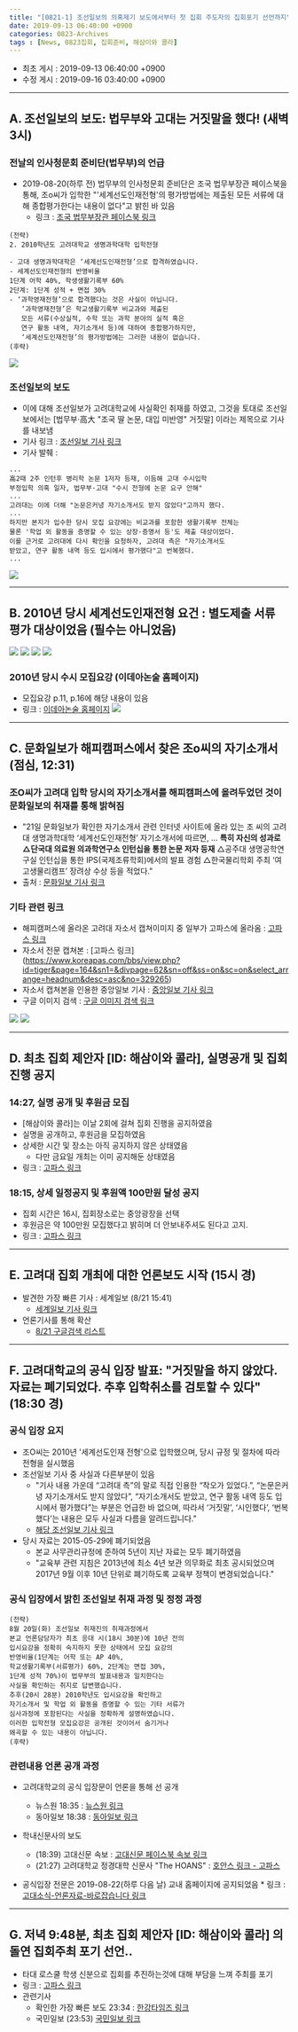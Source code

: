 ```yaml
---
title: "[0821-1] 조선일보의 의혹제기 보도에서부터 첫 집회 주도자의 집회포기 선언까지"
date: 2019-09-13 06:40:00 +0900
categories: 0823-Archives
tags : [News, 0823집회, 집회준비, 해삼이와 콜라]
---
```

* 최초 게시 : 2019-09-13 06:40:00 +0900
* 수정 게시 : 2019-09-16 03:40:00 +0900


-----
## A. 조선일보의 보도: 법무부와 고대는 거짓말을 했다! (새벽 3시)
### 전날의 인사청문회 준비단(법무부)의 언급
* 2019-08-20(하루 전) 법무부의 인사청문회 준비단은 조국 법무부장관 페이스북을 통해, 조o씨가 입학한 "'세계선도인재전형'의 평가방법에는 제출된 모든 서류에 대해 종합평가한다는 내용이 없다"고 밝힌 바 있음
    * 링크 : [조국 법무부장관 페이스북 링크](https://www.facebook.com/kukcho/posts/10158024390728521)

```
(전략)
2. 2010학년도 고려대학교 생명과학대학 입학전형

- 고대 생명과학대학은 ‘세계선도인재전형’으로 합격하였습니다.
- 세계선도인재전형의 반영비율
1단계 어학 40%, 학생생활기록부 60%
2단계: 1단계 성적 + 면접 30%
- ‘과학영재전형’으로 합격했다는 것은 사실이 아닙니다. 
   ‘과학영재전형’은 학교생활기록부 비교과와 제출된 
   모든 서류(수상실적, 수학 또는 과학 분야의 실적 혹은 
   연구 활동 내역, 자기소개서 등)에 대하여 종합평가하지만, 
   ‘세계선도인재전형’의 평가방법에는 그러한 내용이 없습니다.
(후략)
```
![](/asset/image/2019-08-21/cho3.png)


### 조선일보의 보도 
* 이에 대해 조선일보가 고려대학교에 사실확인 취재를 하였고, 그것을 토대로  조선일보에서는 [법무부·高大 "조국 딸 논문, 대입 미반영" 거짓말] 이라는 제목으로 기사를 내보냄
* 기사 링크 : [조선일보 기사 링크](http://news.chosun.com/site/data/html_dir/2019/08/21/2019082100103.html)
* 기사 발췌 : 
````
...
高2때 2주 인턴후 병리학 논문 1저자 등재, 이듬해 고대 수시입학
부정입학 의혹 일자, 법무부·고대 "수시 전형에 논문 요구 안해"
...
고려대는 이에 더해 "논문은커녕 자기소개서도 받지 않았다"고까지 했다.
...
하지만 본지가 입수한 당시 모집 요강에는 비교과를 포함한 생활기록부 전체는 
물론 '학업 외 활동을 증명할 수 있는 상장·증명서 등'도 제출 대상이었다. 
이를 근거로 고려대에 다시 확인을 요청하자, 고려대 측은 "자기소개서도 
받았고, 연구 활동 내역 등도 입시에서 평가했다"고 번복했다.
...
````
![](/asset/image/2019-08-21/chosun1.png)

---
## B. 2010년 당시 세계선도인재전형 요건 : 별도제출 서류 평가 대상이었음 (필수는 아니었음)
![](/asset/image/2019-08-21/ku1.png)
![](/asset/image/2019-08-21/ku2.png)
![](/asset/image/2019-08-21/ku3.png)
![](/asset/image/2019-08-21/ku4.png)

### 2010년 당시 수시 모집요강 (이데아논술 홈페이지)
* 모집요강 p.11, p.16에 해당 내용이 있음
* 링크 : [이데아논술 홈페이지](http://ideanonsul.com/bbs/view.php?id=entrance&page=14&sn1=on&divpage=1&sn=on&ss=off&sc=off&keyword=%C0%CC%B5%A5%BE%C6%B3%ED%BC%FA&select_arrange=headnum&desc=asc&no=82&PHPSESSID=e7664bec40b22cf256aaa46b2b4e7592)
![](/asset/image/2019-08-21/web1.png)

----
## C. 문화일보가 해피캠퍼스에서 찾은 조o씨의 자기소개서 (점심, 12:31)
### 조O씨가 고려대 입학 당시의 자기소개서를 해피캠퍼스에 올려두었던 것이 문화일보의 취재를 통해 밝혀짐
* "21일 문화일보가 확인한 자기소개서 관련 인터넷 사이트에 올라 있는 조 씨의 고려대 생명과학대학 ‘세계선도인재전형’ 자기소개서에 따르면, ... **특히 자신의 성과로 △단국대 의료원 의과학연구소 인턴십을 통한 논문 저자 등재** △공주대 생명공학연구실 인턴십을 통한 IPS(국제조류학회)에서의 발표 경험 △한국물리학회 주최 ‘여고생물리캠프’ 장려상 수상 등을 적었다."
* 출처 : [문화일보 기사 링크](https://news.v.daum.net/v/20190821123039244)

### 기타 관련 링크
* 해피캠퍼스에 올라온 고려대 자소서 캡쳐이미지 중 일부가 고파스에 올라옴 : [고파스 링크](https://www.koreapas.com/bbs/view.php?id=tiger&page=165&sn1=&divpage=62&sn=off&ss=on&sc=on&select_arrange=headnum&desc=asc&no=329238)
* 자소서 전문 캡쳐본 : [고파스 링크] (https://www.koreapas.com/bbs/view.php?id=tiger&page=164&sn1=&divpage=62&sn=off&ss=on&sc=on&select_arrange=headnum&desc=asc&no=329265)
* 자소서 캡쳐본을 인용한 중앙일보 기사 : [중앙일보 기사 링크](https://news.joins.com/article/23558479)
* 구글 이미지 검색 : [구글 이미지 검색 링크](https://www.google.com/search?q=%EC%A1%B0%EB%AF%BC+%EA%B3%A0%EB%A0%A4%EB%8C%80+%EC%9E%90%EC%86%8C%EC%84%9C&client=firefox-b-d&sxsrf=ACYBGNSlnLP0ey1dIaVY_Utbh9_mI6d9hg:1568315028627&source=lnms&tbm=isch&sa=X&ved=0ahUKEwjyjbXh_MvkAhVIzIsBHb-5Bp8Q_AUIEigB&biw=1001&bih=1846#imgrc=HHK4GLAaxPnRiM:)

![](/asset/image/2019-08-21/cho1.png)
![](/asset/image/2019-08-21/cho2.jpg)


-----
## D. 최초 집회 제안자 [ID: 해삼이와 콜라], 실명공개 및 집회 진행 공지
### 14:27, 실명 공개 및 후원금 모집
* [해삼이와 콜라]는 이날 2회에 걸쳐 집회 진행을 공지하였음
* 실명을 공개하고, 후원금을 모집하였음
* 상세한 시간 및 장소는 아직 공지하지 않은 상태였음
    * 다만 금요일 개최는 이미 공지해둔 상태였음
* 링크 : [고파스 링크](https://www.koreapas.com/bbs/view.php?id=tiger&page=1&sn1=&divpage=61&sn=on&ss=off&sc=off&keyword=%C7%D8%BB%EF&tagkeyword=%C7%D8%BB%EF&select_arrange=headnum&desc=asc&no=329208)

### 18:15, 상세 일정공지 및 후원액 100만원 달성 공지
* 집회 시간은 16시, 집회장소로는 중앙광장을 선택
* 후원금은 약 100만원 모집했다고 밝히며 더 안보내주셔도 된다고 고지.
* 링크 : [고파스 링크](https://www.koreapas.com/bbs/view.php?id=tiger&page=1&sn1=&divpage=61&sn=on&ss=off&sc=off&keyword=%C7%D8%BB%EF&tagkeyword=%C7%D8%BB%EF&select_arrange=headnum&desc=asc&no=329254&allc=1#re1)


-----
## E. 고려대 집회 개최에 대한 언론보도 시작 (15시 경)
* 발견한 가장 빠른 기사 : 세계일보 (8/21 15:41)
    * [세계일보 기사 링크](https://m.news.naver.com/read.nhn?mode=LSD&mid=sec&sid1=100&oid=022&aid=0003390888)
* 언론기사를 통해 확산
    * [8/21 구글검색 리스트](https://www.google.com/search?q=%EA%B3%A0%EB%A0%A4%EB%8C%80+23%EC%9D%BC+%EC%A7%91%ED%9A%8C&newwindow=1&tbas=0&tbs=cdr:1,cd_min:8/21/2019,cd_max:8/21/2019&sxsrf=ACYBGNSYTaN8Q9Vf7IZqMeg1TFa6VdfSUg:1568322084430&ei=JLJ6XcbsGeGXr7wPneufqAY&start=30&sa=N&ved=0ahUKEwjGjvGFl8zkAhXhy4sBHZ31B2U4FBDy0wMIlQE&biw=1920&bih=928)


----
## F. 고려대학교의 공식 입장 발표: "거짓말을 하지 않았다. 자료는 폐기되었다. 추후 입학취소를 검토할 수 있다" (18:30 경)
### 공식 입장 요지
* 조O씨는 2010년 '세계선도인재 전형'으로 입학했으며, 당시 규정 및 절차에 따라 전형을 실시했음
* 조선일보 기사 중 사실과 다른부분이 있음
    * "기사 내용 가운데 “고려대 측”의 말로 직접 인용한 “착오가 있었다.”, “논문은커녕 자기소개서도 받지 않았다”, “자기소개서도 받았고, 연구 활동 내역 등도 입시에서 평가했다”는 부분은 언급한 바 없으며, 따라서 ‘거짓말’, ‘시인했다’, ‘번복했다’는 내용은 모두 사실과 다름을 알려드립니다."
    * [해당 조선일보 기사 링크](http://news.chosun.com/site/data/html_dir/2019/08/21/2019082100103.html)
* 당시 자료는 2015-05-29에 폐기되었음
    * 본교 사무관리규정에 준하여 5년이 지난 자료는 모두 폐기하였음
    * "교육부 관련 지침은 2013년에 최소 4년 보관 의무화로 최초 공시되었으며 2017년 9월 이후 10년 단위로 폐기하도록 교육부 정책이 변경되었습니다."

### 공식 입장에서 밝힌 조선일보 취재 과정 및 정정 과정
````
(전략)
8월 20일(화) 조선일보 취재진의 취재과정에서 
본교 언론담당자가 최초 응대 시(18시 30분)에 10년 전의 
입시요강을 정확히 숙지하지 못한 상태에서 모집 요강의 
반영비율(1단계는 어학 또는 AP 40%, 
학교생활기록부(서류평가) 60%, 2단계는 면접 30%, 
1단계 성적 70%)이 법무부의 발표내용과 일치한다는 
사실을 확인하는 취지로 답변했습니다. 
추후(20시 28분) 2010학년도 입시요강을 확인하고 
자기소개서 및 학업 외 활동을 증명할 수 있는 기타 서류가 
심사과정에 포함된다는 사실을 정확하게 설명하였습니다. 
이러한 입학전형 모집요강은 공개된 것이어서 숨기거나 
왜곡할 수 있는 내용이 아닙니다.
(후략)
````

### 관련내용 언론 공개 과정
* 고려대학교의 공식 입장문이 언론을 통해 선 공개 
    * 뉴스원 18:35 : [뉴스원 링크](http://news1.kr/articles/?3700792)
    * 동아일보 18:38 : [동아일보 링크](http://www.donga.com/ISSUE/Vote2016/News?m=view&date=20190821&gid=97057988) 

* 학내신문사의 보도
    * (18:39) 고대신문 속보 : [고대신문 페이스북 속보 링크](https://www.facebook.com/kunews1947/posts/2898328433517097)
    * (21:27) 고려대학교 정경대학 신문사 "The HOANS" : [호안스 링크 - 고파스](https://www.koreapas.com/bbs/view.php?id=kutimes&page=1&sn1=&divpage=2&sn=on&ss=off&sc=off&keyword=The%20HOANS&tagkeyword=The%20HOANS&select_arrange=headnum&desc=asc&no=10503)

* 공식입장 전문은 2019-08-22(하루 다음 날) 교내 홈페이지에 공지되었음 
        * 링크 : [고대소식-언론자료-바로잡습니다 링크](http://www.korea.ac.kr/user/boardList.do?command=view&page=1&boardId=486344&boardSeq=486353&id=university_060702000000)


----
## G. 저녁 9:48분, 최초 집회 제안자 [ID: 해삼이와 콜라] 의 돌연 집회주최 포기 선언..
* 타대 로스쿨 학생 신분으로 집회를 추진하는것에 대해 부담을 느껴 주최를 포기
* 링크 : [고파스 링크](https://www.koreapas.com/bbs/view.php?id=tiger&page=1&sn1=&divpage=61&sn=on&ss=off&sc=off&keyword=%C7%D8%BB%EF&tagkeyword=%C7%D8%BB%EF&select_arrange=headnum&desc=asc&no=3293071)
* 관련기사
    * 확인한 가장 빠른 보도 23:34 : [한강타임즈 링크](http://www.hg-times.com/news/articleView.html?idxno=206353)
    * 국민일보 (23:53) [국민일보 링크](http://news.kmib.co.kr/article/view.asp?arcid=0013627555)

